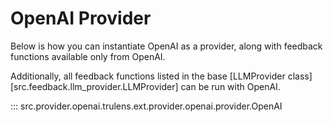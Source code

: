 # OpenAI Provider

Below is how you can instantiate OpenAI as a provider, along with feedback
functions available only from OpenAI.

Additionally, all feedback functions listed in the base
[LLMProvider class][src.feedback.llm_provider.LLMProvider] can be run with
OpenAI.

::: src.provider.openai.trulens.ext.provider.openai.provider.OpenAI
